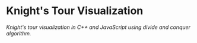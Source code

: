# Knight's Tour Visualization

_Knight's tour visualization in C++ and JavaScript using divide and conquer algorithm._
